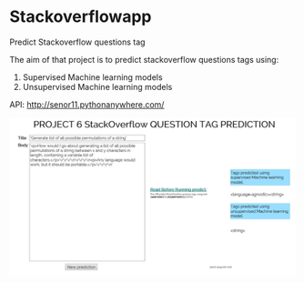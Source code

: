 # Stackoverflowapp
Predict Stackoverflow questions tag

The aim of that project is to predict stackoverflow questions tags using:
  1. Supervised Machine learning models
  2. Unsupervised Machine learning models
 
 API: http://senor11.pythonanywhere.com/
 
![image](https://github.com/kadau/Stackoverflowapp/blob/master/img/image.JPG)
